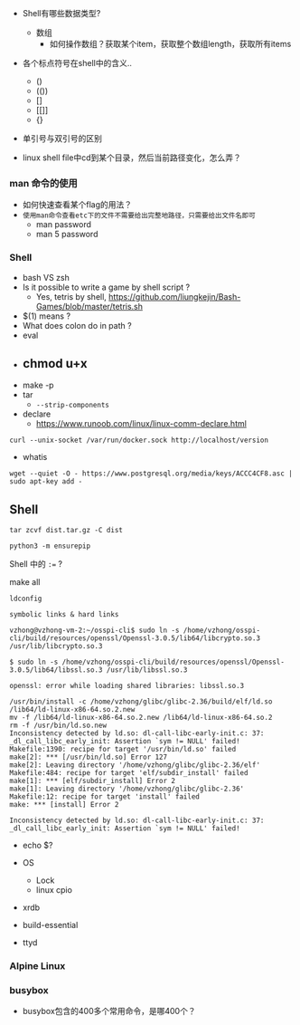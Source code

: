 - Shell有哪些数据类型?
	- 数组
		- 如何操作数组？获取某个item，获取整个数组length，获取所有items

- 各个标点符号在shell中的含义..
	- ()
	- (())
	- []
	- [[]]
	- {}	

- 单引号与双引号的区别
- linux shell file中cd到某个目录，然后当前路径变化，怎么弄？

### man 命令的使用
- 如何快速查看某个flag的用法？
- `使用man命令查看etc下的文件不需要给出完整地路径，只需要给出文件名即可`
	- man password
	- man 5 password


### Shell
- bash VS zsh
- Is it possible to write a game by shell script ?
	- Yes, tetris by shell, https://github.com/liungkejin/Bash-Games/blob/master/tetris.sh
- $(1) means ?
- What does colon do in path ?
- eval
- chmod u+x
	-
- make -p
- tar
  - `--strip-components`
- declare
	- https://www.runoob.com/linux/linux-comm-declare.html


```shell
curl --unix-socket /var/run/docker.sock http://localhost/version
```

- whatis

```
wget --quiet -O - https://www.postgresql.org/media/keys/ACCC4CF8.asc | sudo apt-key add -
```

## Shell
```Shell
tar zcvf dist.tar.gz -C dist 
```

```Shell
python3 -m ensurepip
```

Shell 中的 `:=` ?

make all

```shell
ldconfig
```

```
symbolic links & hard links
```


```shell
vzhong@vzhong-vm-2:~/osspi-cli$ sudo ln -s /home/vzhong/osspi-cli/build/resources/openssl/Openssl-3.0.5/lib64/libcrypto.so.3 /usr/lib/libcrypto.so.3
```

```shell
$ sudo ln -s /home/vzhong/osspi-cli/build/resources/openssl/Openssl-3.0.5/lib64/libssl.so.3 /usr/lib/libssl.so.3
```

```shell
openssl: error while loading shared libraries: libssl.so.3
```


```shell
/usr/bin/install -c /home/vzhong/glibc/glibc-2.36/build/elf/ld.so /lib64/ld-linux-x86-64.so.2.new
mv -f /lib64/ld-linux-x86-64.so.2.new /lib64/ld-linux-x86-64.so.2
rm -f /usr/bin/ld.so.new
Inconsistency detected by ld.so: dl-call-libc-early-init.c: 37: _dl_call_libc_early_init: Assertion `sym != NULL' failed!
Makefile:1390: recipe for target '/usr/bin/ld.so' failed
make[2]: *** [/usr/bin/ld.so] Error 127
make[2]: Leaving directory '/home/vzhong/glibc/glibc-2.36/elf'
Makefile:484: recipe for target 'elf/subdir_install' failed
make[1]: *** [elf/subdir_install] Error 2
make[1]: Leaving directory '/home/vzhong/glibc/glibc-2.36'
Makefile:12: recipe for target 'install' failed
make: *** [install] Error 2
```

```shell
Inconsistency detected by ld.so: dl-call-libc-early-init.c: 37: _dl_call_libc_early_init: Assertion `sym != NULL' failed!
```

- echo $?

- OS
  - Lock
  - linux cpio

- xrdb
- build-essential
- ttyd

### Alpine Linux

### busybox
- busybox包含的400多个常用命令，是哪400个？
